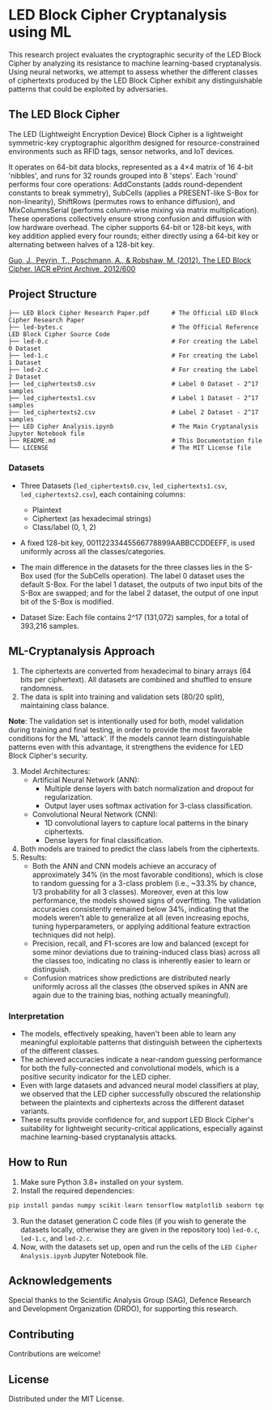 # LED Block Cipher Cryptanalysis using ML

This research project evaluates the cryptographic security of the LED Block Cipher by analyzing its resistance to machine learning-based cryptanalysis. 
Using neural networks, we attempt to assess whether the different classes of ciphertexts produced by the LED Block Cipher exhibit any distinguishable patterns that could be exploited by adversaries.
 
## The LED Block Cipher

The LED (Lightweight Encryption Device) Block Cipher is a lightweight symmetric-key cryptographic algorithm designed for resource-constrained environments such as RFID tags, sensor networks, and IoT devices.

It operates on 64-bit data blocks, represented as a 4×4 matrix of 16 4-bit 'nibbles', and runs for 32 rounds grouped into 8 'steps'. Each 'round' performs four core operations: AddConstants (adds round-dependent constants to break symmetry), SubCells (applies a PRESENT-like S-Box for non-linearity), ShiftRows (permutes rows to enhance diffusion), and MixColumnsSerial (performs column-wise mixing via matrix multiplication). These operations collectively ensure strong confusion and diffusion with low hardware overhead. The cipher supports 64-bit or 128-bit keys, with key addition applied every four rounds; either directly using a 64-bit key or alternating between halves of a 128-bit key.
 
[Guo, J., Peyrin, T., Poschmann, A., & Robshaw, M. (2012). The LED Block Cipher. IACR ePrint Archive, 2012/600](https://eprint.iacr.org/2012/600.pdf)

## Project Structure

```
├── LED Block Cipher Research Paper.pdf      # The Official LED Block Cipher Research Paper
├── led-bytes.c                              # The Official Reference LED Block Cipher Source Code
├── led-0.c                                  # For creating the Label 0 Dataset
├── led-1.c                                  # For creating the Label 1 Dataset
├── led-2.c                                  # For creating the Label 2 Dataset
├── led_ciphertexts0.csv                     # Label 0 Dataset - 2^17 samples
├── led_ciphertexts1.csv                     # Label 1 Dataset - 2^17 samples
├── led_ciphertexts2.csv                     # Label 2 Dataset - 2^17 samples
├── LED Cipher Analysis.ipynb                # The Main Cryptanalysis Jupyter Notebook file
├── README.md                                # This Documentation file
└── LICENSE                                  # The MIT License file
```

### Datasets

- Three Datasets (`led_ciphertexts0.csv`, `led_ciphertexts1.csv`, `led_ciphertexts2.csv`), each containing columns:
  - Plaintext
  - Ciphertext (as hexadecimal strings)
  - Class/label (0, 1, 2) 

- A fixed 128-bit key, 00112233445566778899AABBCCDDEEFF, is used uniformly across all the classes/categories.
- The main difference in the datasets for the three classes lies in the S-Box used (for the SubCells operation). The label 0 dataset uses the default S-Box. For the label 1 dataset, the outputs of two input bits of the S-Box are swapped; and for the label 2 dataset, the output of one input bit of the S-Box is modified. 

- Dataset Size: Each file contains 2^17 (131,072) samples, for a total of 393,216 samples.

## ML-Cryptanalysis Approach

1. The ciphertexts are converted from hexadecimal to binary arrays (64 bits per ciphertext). All datasets are combined and shuffled to ensure randomness.
2. The data is split into training and validation sets (80/20 split), maintaining class balance.

**Note**: The validation set is intentionally used for both, model validation during training and final testing, in order to provide the most favorable conditions for the ML 'attack'. If the models cannot learn distinguishable patterns even with this advantage, it strengthens the evidence for LED Block Cipher's security.

3. Model Architectures:
   - Artificial Neural Network (ANN):
     - Multiple dense layers with batch normalization and dropout for regularization.
     - Output layer uses softmax activation for 3-class classification.
   - Convolutional Neural Network (CNN):
     - 1D convolutional layers to capture local patterns in the binary ciphertexts.
     - Dense layers for final classification.
4. Both models are trained to predict the class labels from the ciphertexts.
5. Results:
   - Both the ANN and CNN models achieve an accuracy of approximately 34% (in the most favorable conditions), which is close to random guessing for a 3-class problem (i.e., ~33.3% by chance, 1/3 probability for all 3 classes). Moreover, even at this low performance, the models showed signs of overfitting. The validation accuracies consistently remained below 34%, indicating that the models weren't able to generalize at all (even increasing epochs, tuning hyperparameters, or applying additional feature extraction techniques did not help). 
   - Precision, recall, and F1-scores are low and balanced (except for some minor deviations due to training-induced class bias) across all the classes too, indicating no class is inherently easier to learn or distinguish.  
   - Confusion matrices show predictions are distributed nearly uniformly across all the classes (the observed spikes in ANN are again due to the training bias, nothing actually meaningful).       
 
### Interpretation
 
- The models, effectively speaking, haven't been able to learn any meaningful exploitable patterns that distinguish between the ciphertexts of the different classes.
- The achieved accuracies indicate a near-random guessing performance for both the fully-connected and convolutional models, which is a positive security indicator for the LED cipher.
- Even with large datasets and advanced neural model classifiers at play, we observed that the LED cipher successfully obscured the relationship between the plaintexts and ciphertexts across the different dataset variants.
- These results provide confidence for, and support LED Block Cipher's suitability for lightweight security-critical applications, especially against machine learning-based cryptanalysis attacks.

## How to Run

1. Make sure Python 3.8+ installed on your system. 
2. Install the required dependencies:
```python
pip install pandas numpy scikit-learn tensorflow matplotlib seaborn tqdm
```
3. Run the dataset generation C code files (if you wish to generate the datasets locally, otherwise they are given in the repository too) `led-0.c`, `led-1.c`, and `led-2.c`.
4. Now, with the datasets set up, open and run the cells of the `LED Cipher Analysis.ipynb` Jupyter Notebook file.

## Acknowledgements

Special thanks to the Scientific Analysis Group (SAG), Defence Research and Development Organization (DRDO), for supporting this research.

## Contributing

Contributions are welcome!

## License

Distributed under the MIT License. 
    
